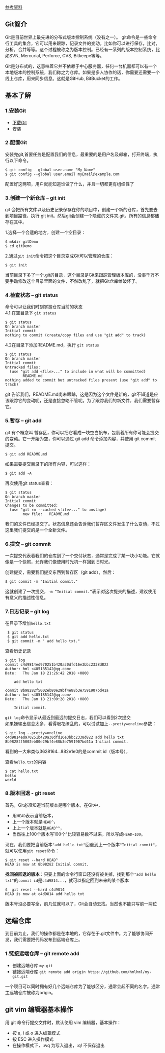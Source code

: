 [参考资料](http://blog.jobbole.com/102957/)
## Git简介
Git是目前世界上最先进的分布式版本控制系统（没有之一）。
git命令是一些命令行工具的集合，它可以用来跟踪，记录文件的变动。比如你可以进行保存，比对，分析，合并等等。这个过程被称之为版本控制。已经有一系列的版本控制系统，比如SVN, Mercurial, Perforce, CVS, Bitkeepe等等。

Git是分布式的，这意味着它并不依赖于中心服务器，任何一台机器都可以有一个本地版本的控制系统，我们称之为仓库。如果是多人协作的话，你需要还需要一个线上仓库，用来同步信息。这就是GitHub, BitBucket的工作。

## 基本了解
### 1.安装Git
* [下载Git](https://git-scm.com/downloads)
* 安装

### 2.配置Git
安装完git,首要任务是配置我们的信息，最重要的是用户名及邮箱，打开终端，执行以下命令。

	$ git config --global user.name "My Name"
	$ git config --global user.email myEmail@example.com

配置好这两项，用户就能知道谁做了什么，并且一切都更有组织性了

### 3.创建一个新仓库 – git init
git 会把所有文件以及历史记录保存在你的项目中，创建一个新的仓库，首先要去到项目路径，执行 git init。然后git会创建一个隐藏的文件夹.git，所有的信息都储存在其中。

1.选择一个合适的地方，创建一个空目录： 

	$ mkdir gitDemo
	$ cd gitDemo

2.通过`git init`命令把这个目录变成Git可以管理的仓库：

	$ git init
当前目录下多了一个.git的目录，这个目录是Git来跟踪管理版本库的，没事千万不要手动修改这个目录里面的文件，不然改乱了，就把Git仓库给破坏了。

### 4.检查状态 – git status
命令可以让我们时刻掌握仓库当前的状态   
4.1.在空目录下 `git status`
	
	$ git status
	On branch master
	Initial commit
	nothing to commit (create/copy files and use "git add" to track)

4.2在目录下添加README.md，执行 `git status`

	$ git status
	On branch master
	Initial commit
	Untracked files:
	  (use "git add <file>..." to include in what will be committed)
	        README.md
	nothing added to commit but untracked files present (use "git add" to track)

git 告诉我们，README.md尚未跟踪，这是因为这个文件是新的，git不知道是应该跟踪它的变动呢，还是直接忽略不管呢。为了跟踪我们的新文件，我们需要暂存它。

### 5.暂存 – git add
git 有个概念叫 暂存区，你可以把它看成一块空白帆布，包裹着所有你可能会提交的变动。它一开始为空，你可以通过 git add 命令添加内容，并使用 git commit 提交。
	
	$ git add README.md

如果需要提交目录下的所有内容，可以这样：

	$ git add -A

再次使用git status查看：

	$ git status
	On branch master
	Initial commit
	Changes to be committed:
	  (use "git rm --cached <file>..." to unstage)
	        new file:   README.md

我们的文件已经提交了。状态信息还会告诉我们暂存区文件发生了什么变动，不过这里我们提交的是一个全新文件。

### 6.提交 – git commit
一次提交代表着我们的仓库到了一个交付状态，通常是完成了某一块小功能。它就像是一个快照，允许我们像使用时光机一样回到旧时光。

创建提交，需要我们提交东西到暂存区（git add），然后：
	
	$ git commit -m "Initial commit."

这就创建了一次提交，`-m “Initial commit.”`表示对这次提交的描述，建议使用有意义的描述性信息。

### 7.日志记录 – git log
在目录下增加`hello.txt`   

	 $ git status 
	 $ git add hello.txt
	 $ git commit -m " add hello txt."
查看历史记录

	$ git log
	commit c4d9814ed970251b420a30dfd16e3bbc2338d822
	Author: hml <405185142@qq.com>
	Date:   Thu Jan 18 21:26:42 2018 +0800
	
	    add hello txt
	
	commit 8b98282f5002eb80e29bf4e88b3e7591907bd41a
	Author: hml <405185142@qq.com>
	Date:   Thu Jan 18 21:00:28 2018 +0800
	
	    Initial commit.
`git log`命令显示从最近到最远的提交日志，我们可以看到2次提交  
如果嫌输出信息太多，看得眼花缭乱的，可以试试加上`--pretty=oneline`参数：

	$ git log --pretty=oneline
	c4d9814ed970251b420a30dfd16e3bbc2338d822 add hello txt
	8b98282f5002eb80e29bf4e88b3e7591907bd41a Initial commit.

看到的一大串类似3628164...882e1e0的是commit id（版本号），

查看`hello.txt`的内容

	$ cat hello.txt
	hello
	world


### 8.版本回退 - git reset
首先，Git必须知道当前版本是哪个版本，在Git中，

* 用`HEAD`表示当前版本，
* 上一个版本就是`HEAD^`，
* 上上一个版本就是`HEAD^^`，
* 当然往上100个版本写100个^比较容易数不过来，所以写成`HEAD~100`。

现在，我们要把当前版本`"add hello txt"`回退到上一个版本`"Initial commit"`，就可以使用`git reset`命令：

	$ git reset --hard HEAD^
	HEAD is now at 8b98282 Initial commit.

**找回被回退的版本**：只要上面的命令行窗口还没有被关掉，找到那个`"add hello txt"`的`commit id`是`c4d9814...`，就可以指定回到未来的某个版本

	$  git reset --hard c4d9814
	HEAD is now at c4d9814 add hello txt

版本号没必要写全，前几位就可以了，Git会自动去找。当然也不能只写前一两位

## 远端仓库
到目前为止，我们的操作都是在本地的，它存在于.git文件中。为了能够协同开发，我们需要把代码发布到远端仓库上。

### 1.链接远端仓库 – git remote add
*  创建远端仓库 
`my-git`  
* 链接远端仓库 
`git remote add origin https://github.com/hmlhml/my-git.git`

一个项目可以同时拥有好几个远端仓库为了能够区分，通常会起不同的名字。通常主远端仓库被称为origin。


## git vim 编辑器基本操作
用 git 命令行提交文件时，默认使用 vim 编辑器，基本操作：

* 按 a, i 或 o 进入编辑模式
* 按 ESC 进入操作模式
* 在操作模式下，:wq 为写入退出，:q! 不保存退出   
